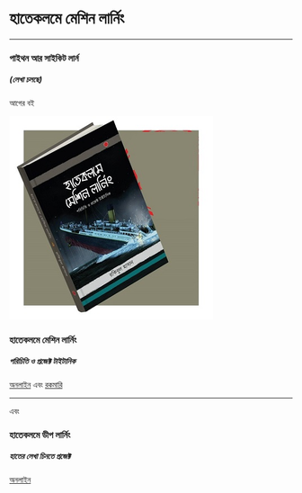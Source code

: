 # 

# হাতেকলমে মেশিন লার্নিং

---

### পাইথন আর সাইকিট লার্ন 

##### \(লেখা চলছে\)

আগের বই

![](/assets/1.jpg)

### হাতেকলমে মেশিন লার্নিং

##### পরিচিতি ও প্রজেক্ট টাইটানিক

[অনলাইন](https://raqueeb.gitbooks.io/mlbook-titanic/) এবং [রকমারি](https://www.rokomari.com/book/160337/)

---

এবং

### হাতেকলমে ডীপ লার্নিং

##### হাতের লেখা চিনতে প্রজেক্ট

[অনলাইন](https://raqueeb.gitbooks.io/deep-learning/)

